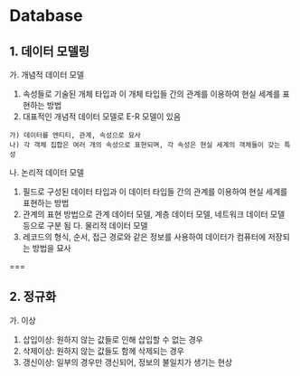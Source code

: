 ---
---

# Database

## 1. 데이터 모델링
가. 개념적 데이터 모델

  1) 속성들로 기술된 개체 타입과 이 개체 타입들 간의 관계를 이용하여 현실 세계를 표현하는 방법
  2) 대표적인 개념적 데이터 모델로 E-R 모델이 있음
    
    가) 데이터를 엔티티, 관계, 속성으로 묘사
    나) 각 객체 집합은 여러 개의 속성으로 표현되며, 각 속성은 현실 세계의 객체들이 갖는 특성
    
나. 논리적 데이터 모델
  1) 필드로 구성된 데이터 타입과 이 데이터 타입들 간의 관계를 이용하여 현실 세계를 표현하는 방법
  2) 관계의 표현 방법으로 관계 데이터 모델, 계층 데이터 모델, 네트워크 데이터 모델 등으로 구분 됨
다. 물리적 데이터 모델
  1) 레코드의 형식, 순서, 접근 경로와 같은 정보를 사용하여 데이터가 컴퓨터에 저장되는 방법을 묘사

===
## 2. 정규화
가. 이상
  1) 삽입이상: 원하지 않는 값들로 인해 삽입할 수 없는 경우
  2) 삭제이상: 원하지 않는 값들도 함께 삭제되는 경우
  3) 갱신이상: 일부의 경우만 갱신되어, 정보의 불일치가 생기는 현상




